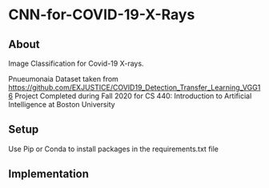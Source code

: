 # CNN-for-COVID-19-X-Rays

## About
Image Classification for Covid-19 X-rays. 

Pnueumonaia Dataset taken from https://github.com/EXJUSTICE/COVID19_Detection_Transfer_Learning_VGG16 
Project Completed during Fall 2020 for CS 440: Introduction to Artificial Intelligence at Boston University

## Setup
Use Pip or Conda to install packages in the requirements.txt file 


## Implementation

